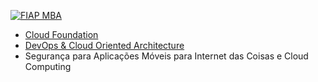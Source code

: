[![FIAP MBA](https://raw.githubusercontent.com/josecastillolema/fiap/master/img/mob.png)](https://www.fiap.com.br/mba/mba-em-mobile-development/)

- [Cloud Foundation](https://github.com/josecastillolema/fiap/tree/master/mob/cloud)
- [DevOps & Cloud Oriented Architecture](https://github.com/josecastillolema/fiap/tree/master/mob/devops)
- Segurança para Aplicações Móveis para Internet das Coisas e Cloud Computing
